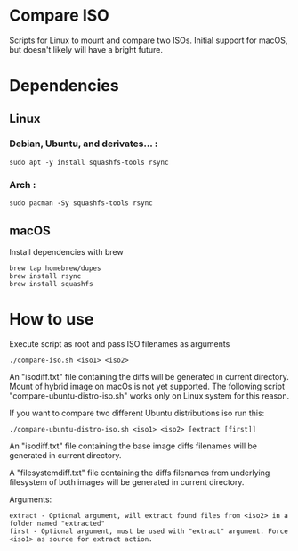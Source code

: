 # Compare ISO

Scripts for Linux to mount and compare two ISOs. 
Initial support for macOS, but doesn't likely will have a bright future.

# Dependencies

## Linux

### Debian, Ubuntu, and derivates... :

    sudo apt -y install squashfs-tools rsync

### Arch :

    sudo pacman -Sy squashfs-tools rsync
	
## macOS 

Install dependencies with brew

    brew tap homebrew/dupes
    brew install rsync
    brew install squashfs

# How to use

Execute script as root and pass ISO filenames as arguments

    ./compare-iso.sh <iso1> <iso2>

An "isodiff.txt" file containing the diffs will be generated in current directory.
Mount of hybrid image on macOs is not yet supported.
The following script "compare-ubuntu-distro-iso.sh" works only on Linux system for this reason.

If you want to compare two different Ubuntu distributions iso run this:

    ./compare-ubuntu-distro-iso.sh <iso1> <iso2> [extract [first]]

An "isodiff.txt" file containing the base image diffs filenames will be generated in current directory.

A "filesystemdiff.txt" file containing the diffs filenames from underlying filesystem of both images will be generated in current directory.

Arguments:

	extract - Optional argument, will extract found files from <iso2> in a folder named "extracted"
	first - Optional argument, must be used with "extract" argument. Force <iso1> as source for extract action.
